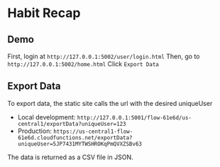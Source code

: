# Habit Recap

## Demo

First, login at `http://127.0.0.1:5002/user/login.html`
Then, go to `http://127.0.0.1:5002/home.html`
Click `Export Data`

## Export Data

To export data, the static site calls the url with the desired uniqueUser
- Local development: `http://127.0.0.1:5001/flow-61e6d/us-central1/exportData?uniqueUser=123`
- Production: `https://us-central1-flow-61e6d.cloudfunctions.net/exportData?uniqueUser=5JP7431MYTWSHROKqPmQVXZSBv63`

The data is returned as a CSV file in JSON.